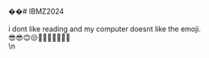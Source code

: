 ��#   I B M Z 2 0 2 4   \
  \
i dont like reading and my computer doesnt like the emoji.\
😎😎😊😒😶‍🌫️🤐🥶🥵🥵🥵 \
\n
